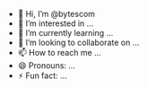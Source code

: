 - 👋 Hi, I’m @bytescom
- 👀 I’m interested in ...
- 🌱 I’m currently learning ...
- 💞️ I’m looking to collaborate on ...
- 📫 How to reach me ...
- 😄 Pronouns: ...
- ⚡ Fun fact: ...

<!---
bytescom/bytescom is a ✨ special ✨ repository because its `README.md` (this file) appears on your GitHub profile.
You can click the Preview link to take a look at your changes.
--->
